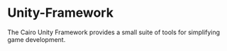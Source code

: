 # Unity-Framework
The Cairo Unity Framework provides a small suite of tools for simplifying game development. 
